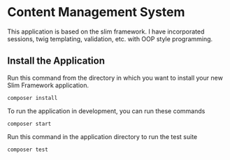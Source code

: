 # Content Management System
This application is based on the slim framework. I have incorporated sessions, twig templating, validation, etc. with OOP style programming.

## Install the Application

Run this command from the directory in which you want to install your new Slim Framework application.

    composer install

To run the application in development, you can run these commands 

    composer start
    
Run this command in the application directory to run the test suite

	composer test

